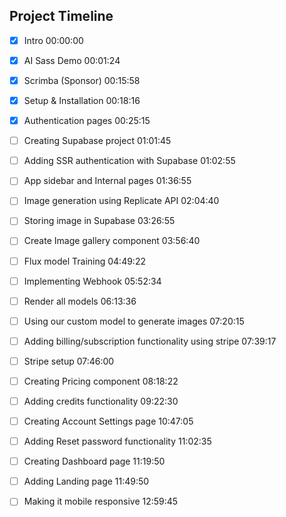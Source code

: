 ## Project Timeline

- [x] Intro 00:00:00
- [x] AI Sass Demo 00:01:24
- [x] Scrimba (Sponsor) 00:15:58
- [x] Setup & Installation 00:18:16
- [x] Authentication pages 00:25:15

- [ ] Creating Supabase project 01:01:45
- [ ] Adding SSR authentication with Supabase 01:02:55
- [ ] App sidebar and Internal pages 01:36:55

- [ ] Image generation using Replicate API 02:04:40
- [ ] Storing image in Supabase 03:26:55
- [ ] Create Image gallery component 03:56:40
- [ ] Flux model Training 04:49:22
- [ ] Implementing Webhook 05:52:34
- [ ] Render all models 06:13:36
- [ ] Using our custom model to generate images 07:20:15
- [ ] Adding billing/subscription functionality using stripe 07:39:17
- [ ] Stripe setup 07:46:00
- [ ] Creating Pricing component 08:18:22
- [ ] Adding credits functionality 09:22:30
- [ ] Creating Account Settings page 10:47:05
- [ ] Adding Reset password functionality 11:02:35
- [ ] Creating Dashboard page 11:19:50
- [ ] Adding Landing page 11:49:50
- [ ] Making it mobile responsive 12:59:45
